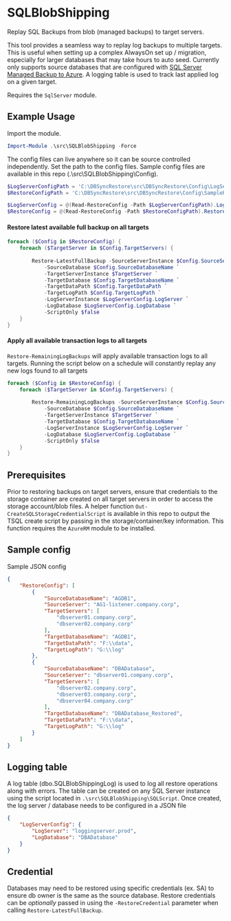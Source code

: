 # SQLBlobShipping

Replay SQL Backups from blob (managed backups) to target servers.

This tool provides a seamless way to replay log backups to multiple targets. This is useful when setting up a complex AlwaysOn set up / migration, especially for larger databases that may take hours to auto seed. Currently only supports source databases that are configured with [SQL Server Managed Backup to Azure](https://docs.microsoft.com/en-us/sql/relational-databases/backup-restore/sql-server-managed-backup-to-microsoft-azure?view=sql-server-2014). A logging table is used to track last applied log on a given target.

Requires the `SqlServer` module.

## Example Usage

Import the module.

```powershell
Import-Module .\src\SQLBlobShipping -Force
```

The config files can live anywhere so it can be source controlled independently. Set the path to the config files. Sample config files are available in this repo (.\src\SQLBlobShipping\Config). 
```powershell
$LogServerConfigPath = 'C:\DBSyncRestore\src\DBSyncRestore\Config\LogServer.config.json'
$RestoreConfigPath = 'C:\DBSyncRestore\src\DBSyncRestore\Config\SampleRestore.config.json'

$LogServerConfig = @(Read-RestoreConfig -Path $LogServerConfigPath).LogServerConfig
$RestoreConfig = @(Read-RestoreConfig -Path $RestoreConfigPath).RestoreConfig
```

#### Restore latest available full backup on all targets
```powershell
foreach ($Config in $RestoreConfig) {
    foreach ($TargetServer in $Config.TargetServers) {
    
        Restore-LatestFullBackup -SourceServerInstance $Config.SourceServer `
            -SourceDatabase $Config.SourceDatabaseName `
            -TargetServerInstance $TargetServer `
            -TargetDatabase $Config.TargetDatabaseName `
            -TargetDataPath $Config.TargetDataPath `
            -TargetLogPath $Config.TargetLogPath `
            -LogServerInstance $LogServerConfig.LogServer `
            -LogDatabase $LogServerConfig.LogDatabase `
            -ScriptOnly $false 
    }
}
```

#### Apply all available transaction logs to all targets

`Restore-RemainingLogBackups` will apply available transaction logs to all targets. Running the script below on a schedule will constantly replay any new logs found to all targets

```powershell
foreach ($Config in $RestoreConfig) {
    foreach ($TargetServer in $Config.TargetServers) {
    
        Restore-RemainingLogBackups -SourceServerInstance $Config.SourceServer `
            -SourceDatabase $Config.SourceDatabaseName `
            -TargetServerInstance $TargetServer `
            -TargetDatabase $Config.TargetDatabaseName `
            -LogServerInstance $LogServerConfig.LogServer `
            -LogDatabase $LogServerConfig.LogDatabase `
            -ScriptOnly $false
    }
}
```

## Prerequisites

Prior to restoring backups on target servers, ensure that credentials to the storage container are created on all target servers in order to access the storage account/blob files. A helper function `Out-CreateSQLStorageCredentialScript` is available in this repo to output the TSQL create script by passing in the storage/container/key information. This function requires the `AzureRM` module to be installed.


## Sample config

Sample JSON config

```JSON
{
    "RestoreConfig": [
        {
            "SourceDatabaseName": "AGDB1",
            "SourceServer": "AG1-listener.company.corp",
            "TargetServers": [
                "dbserver01.company.corp",
                "dbserver02.company.corp"
            ],
            "TargetDatabaseName": "AGDB1",
            "TargetDataPath": "F:\\data",
            "TargetLogPath": "G:\\log"
        },
        {
            "SourceDatabaseName": "DBADatabase",
            "SourceServer": "dbserver01.company.corp",
            "TargetServers": [
                "dbserver02.company.corp",
                "dbserver03.company.corp",
                "dbserver04.company.corp"
            ],
            "TargetDatabaseName": "DBADatabase_Restored",
            "TargetDataPath": "F:\\data",
            "TargetLogPath": "G:\\log"
        }
    ]
}
```

## Logging table
A log table (dbo.SQLBlobShippingLog) is used to log all restore operations along with errors. The table can be created on any SQL Server instance using the script located in `.\src\SQLBlobShipping\SQLScript`.
Once created, the log server / database needs to be configured in a JSON file

```JSON
{
    "LogServerConfig": {
        "LogServer": "loggingserver.prod",
        "LogDatabase": "DBADatabase"
    }
}
```

## Credential
Databases may need to be restored using specific credentials (ex. SA) to ensure db owner is the same as the source database. Restore credentials can be *optionally* passed in using the `-RestoreCredential` parameter when calling `Restore-LatestFullBackup`. 

